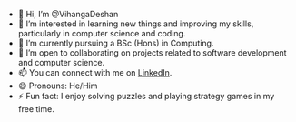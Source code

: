 - 👋 Hi, I’m @VihangaDeshan
- 👀 I’m interested in learning new things and improving my skills, particularly in computer science and coding.
- 🌱 I’m currently pursuing a BSc (Hons) in Computing.
- 💼 I’m open to collaborating on projects related to software development and computer science.
- 📫 You can connect with me on [LinkedIn](www.linkedin.com/in/vihanga-deshan-sammandapperuma-1449a52b9).
- 😄 Pronouns: He/Him
- ⚡ Fun fact: I enjoy solving puzzles and playing strategy games in my free time.

<!---
VihangaDeshan/VihangaDeshan is a ✨ special ✨ repository because its `README.md` (this file) appears on your GitHub profile.
You can click the Preview link to take a look at your changes.
--->
